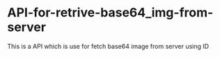 # API-for-retrive-base64_img-from-server
This is a API which is use for fetch base64 image from server using ID
